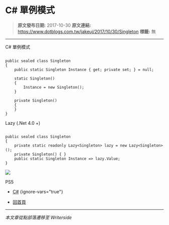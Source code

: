 # C# 單例模式

> **原文發布日期:** 2017-10-30
> **原文連結:** https://www.dotblogs.com.tw/jakeuj/2017/10/30/Singleton
> **標籤:** 無

---

C# 單例模式

```

public sealed class Singleton
{
    public static Singleton Instance { get; private set; } = null;

    static Singleton()
    {
        Instance = new Singleton();
    }

    private Singleton()
    {
    }
}
```

Lazy (.Net 4.0 +)

```

public sealed class Singleton
{
    private static readonly Lazy<Singleton> lazy = new Lazy<Singleton>();
    private Singleton() { }
    public static Singleton Instance => lazy.Value;
}
```

![](https://card.psnprofiles.com/1/jakeuj.png)

PS5

* [C#](/jakeuj/Tags?qq=C%23)
{ignore-vars="true"}

* [回首頁](/jakeuj)

---

*本文章從點部落遷移至 Writerside*
